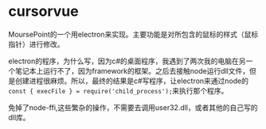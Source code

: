 # cursorvue

MoursePoint的一个用electron来实现。主要功能是对所包含的鼠标的样式（鼠标指针）进行修改。

electron的程序，为什么写，因为c#的桌面程序，我遇到了两次我的电脑在另一个笔记本上运行不了，因为framework的框架。之后去接触node运行dll文件，但是创建进程很麻烦。所以，最终的结果是c#写程序，让electron来通过node的`const { execFile } = require('child_process');`来执行那个程序。

免掉了node-ffi,这些繁杂的操作，不需要去调用user32.dll，或者其他的自己写的dll库。

